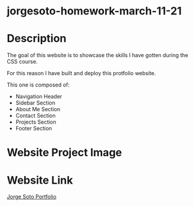 # jorgesoto-homework-march-11-21
# Description
The goal of this website is to showcase the skills I have gotten during the CSS course.

For this reason I have built and deploy this protfolio website.

This one is composed of:

* Navigation Header
* Sidebar Section
* About Me Section
* Contact Section
* Projects Section
* Footer Section

# Website Project Image


# Website Link
[Jorge Soto Portfolio](https://jorgeatcabo.github.io/jorgesoto-homework-march-11-21/)

